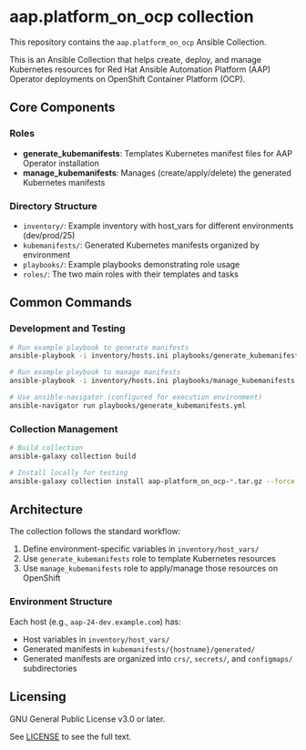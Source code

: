 # aap.platform_on_ocp collection

This repository contains the `aap.platform_on_ocp` Ansible Collection.

This is an Ansible Collection that helps create, deploy, and manage Kubernetes resources for Red Hat Ansible Automation Platform (AAP) Operator deployments on OpenShift Container Platform (OCP).

## Core Components

### Roles
- **generate_kubemanifests**: Templates Kubernetes manifest files for AAP Operator installation
- **manage_kubemanifests**: Manages (create/apply/delete) the generated Kubernetes manifests

### Directory Structure
- `inventory/`: Example inventory with host_vars for different environments (dev/prod/25)
- `kubemanifests/`: Generated Kubernetes manifests organized by environment
- `playbooks/`: Example playbooks demonstrating role usage
- `roles/`: The two main roles with their templates and tasks

## Common Commands

### Development and Testing
```bash
# Run example playbook to generate manifests
ansible-playbook -i inventory/hosts.ini playbooks/generate_kubemanifests.yml

# Run example playbook to manage manifests
ansible-playbook -i inventory/hosts.ini playbooks/manage_kubemanifests.yml

# Use ansible-navigator (configured for execution environment)
ansible-navigator run playbooks/generate_kubemanifests.yml
```

### Collection Management
```bash
# Build collection
ansible-galaxy collection build

# Install locally for testing
ansible-galaxy collection install aap-platform_on_ocp-*.tar.gz --force
```

## Architecture

The collection follows the standard workflow:
1. Define environment-specific variables in `inventory/host_vars/`
2. Use `generate_kubemanifests` role to template Kubernetes resources
3. Use `manage_kubemanifests` role to apply/manage those resources on OpenShift

### Environment Structure
Each host (e.g., `aap-24-dev.example.com`) has:
- Host variables in `inventory/host_vars/`
- Generated manifests in `kubemanifests/{hostname}/generated/`
- Generated manifests are organized into `crs/`, `secrets/`, and `configmaps/` subdirectories

## Licensing

GNU General Public License v3.0 or later.

See [LICENSE](https://www.gnu.org/licenses/gpl-3.0.txt) to see the full text.
